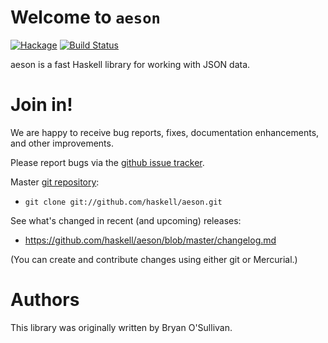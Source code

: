 # Welcome to `aeson`

[![Hackage](https://img.shields.io/hackage/v/aeson.svg)](https://hackage.haskell.org/package/aeson) [![Build Status](https://github.com/haskell/aeson/workflows/Haskell-CI/badge.svg)](https://github.com/haskell/aeson/actions?query=workflow%3AHaskell-CI)

aeson is a fast Haskell library for working with JSON data.

# Join in!

We are happy to receive bug reports, fixes, documentation enhancements,
and other improvements.

Please report bugs via the
[github issue tracker](http://github.com/haskell/aeson/issues).

Master [git repository](http://github.com/haskell/aeson):

* `git clone git://github.com/haskell/aeson.git`

See what's changed in recent (and upcoming) releases:

* https://github.com/haskell/aeson/blob/master/changelog.md

(You can create and contribute changes using either git or Mercurial.)


# Authors

This library was originally written by Bryan O'Sullivan.
